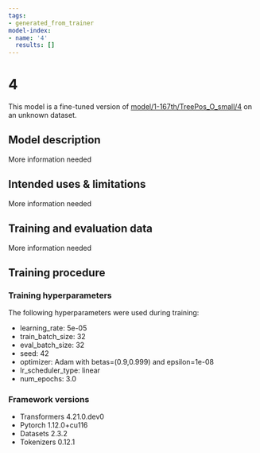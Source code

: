```yaml
---
tags:
- generated_from_trainer
model-index:
- name: '4'
  results: []
---
```


<!-- This model card has been generated automatically according to the information the Trainer had access to. You
should probably proofread and complete it, then remove this comment. -->

# 4

This model is a fine-tuned version of [model/1-167th/TreePos_O_small/4](https://huggingface.co/model/1-167th/TreePos_O_small/4) on an unknown dataset.

## Model description

More information needed

## Intended uses & limitations

More information needed

## Training and evaluation data

More information needed

## Training procedure

### Training hyperparameters

The following hyperparameters were used during training:
- learning_rate: 5e-05
- train_batch_size: 32
- eval_batch_size: 32
- seed: 42
- optimizer: Adam with betas=(0.9,0.999) and epsilon=1e-08
- lr_scheduler_type: linear
- num_epochs: 3.0

### Framework versions

- Transformers 4.21.0.dev0
- Pytorch 1.12.0+cu116
- Datasets 2.3.2
- Tokenizers 0.12.1
